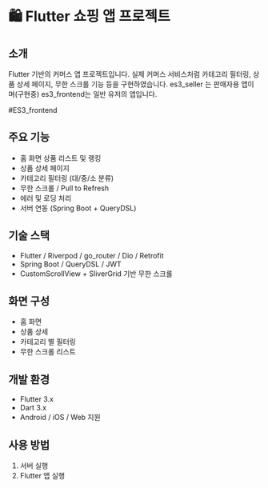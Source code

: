 # 🛍️ Flutter 쇼핑 앱 프로젝트

## 소개
Flutter 기반의 커머스 앱 프로젝트입니다. 실제 커머스 서비스처럼 카테고리 필터링, 상품 상세 페이지, 무한 스크롤 기능 등을 구현하였습니다.
es3_seller 는 판매자용 앱이며(구현중) es3_frontend는 일반 유저의 앱입니다.

#ES3_frontend
## 주요 기능
- 홈 화면 상품 리스트 및 랭킹
- 상품 상세 페이지
- 카테고리 필터링 (대/중/소 분류)
- 무한 스크롤 / Pull to Refresh
- 에러 및 로딩 처리
- 서버 연동 (Spring Boot + QueryDSL)

## 기술 스택
- Flutter / Riverpod / go_router / Dio / Retrofit
- Spring Boot / QueryDSL / JWT
- CustomScrollView + SliverGrid 기반 무한 스크롤

## 화면 구성
- 홈 화면
- 상품 상세
- 카테고리 별 필터링
- 무한 스크롤 리스트

## 개발 환경
- Flutter 3.x
- Dart 3.x
- Android / iOS / Web 지원

## 사용 방법
1. 서버 실행
2. Flutter 앱 실행
